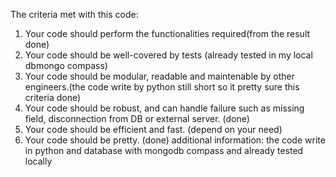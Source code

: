 The criteria met with this code:
1. Your code should perform the functionalities required(from the result done)
2. Your code should be well-covered by tests (already tested in my local dbmongo compass)
3. Your code should be modular, readable and maintenable by other engineers.(the code write by python still short so it pretty sure this criteria done) 
4. Your code should be robust, and can handle failure such as missing field, disconnection from DB or external server. (done)
5. Your code should be efficient and fast. (depend on your need)
6. Your code should be pretty. (done)
additional information:
the code write in python and database with mongodb compass and already tested locally
